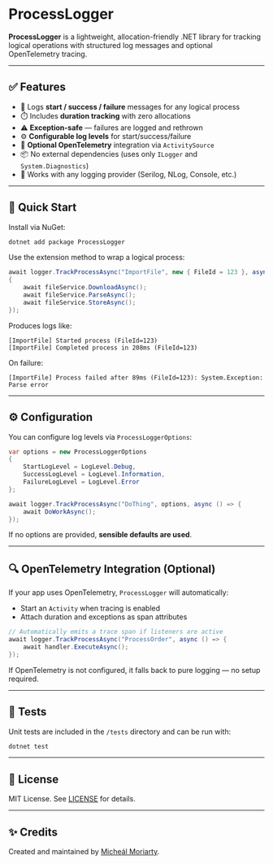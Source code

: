 # ProcessLogger

**ProcessLogger** is a lightweight, allocation-friendly .NET library for tracking logical operations with structured log messages and optional OpenTelemetry tracing.

---

## ✅ Features

- 🔁 Logs **start / success / failure** messages for any logical process
- ⏱️ Includes **duration tracking** with zero allocations
- ⚠️ **Exception-safe** — failures are logged and rethrown
- ⚙️ **Configurable log levels** for start/success/failure
- 📡 **Optional OpenTelemetry** integration via `ActivitySource`
- 📦 No external dependencies (uses only `ILogger` and `System.Diagnostics`)
- 🧪 Works with any logging provider (Serilog, NLog, Console, etc.)

---

## 🚀 Quick Start

Install via NuGet:

```bash
dotnet add package ProcessLogger
```

Use the extension method to wrap a logical process:

```csharp
await logger.TrackProcessAsync("ImportFile", new { FileId = 123 }, async () =>
{
    await fileService.DownloadAsync();
    await fileService.ParseAsync();
    await fileService.StoreAsync();
});
```

Produces logs like:

```
[ImportFile] Started process (FileId=123)
[ImportFile] Completed process in 208ms (FileId=123)
```

On failure:

```
[ImportFile] Process failed after 89ms (FileId=123): System.Exception: Parse error
```

---

## ⚙️ Configuration

You can configure log levels via `ProcessLoggerOptions`:

```csharp
var options = new ProcessLoggerOptions
{
    StartLogLevel = LogLevel.Debug,
    SuccessLogLevel = LogLevel.Information,
    FailureLogLevel = LogLevel.Error
};

await logger.TrackProcessAsync("DoThing", options, async () => {
    await DoWorkAsync();
});
```

If no options are provided, **sensible defaults are used**.

---

## 🔍 OpenTelemetry Integration (Optional)

If your app uses OpenTelemetry, `ProcessLogger` will automatically:
- Start an `Activity` when tracing is enabled
- Attach duration and exceptions as span attributes

```csharp
// Automatically emits a trace span if listeners are active
await logger.TrackProcessAsync("ProcessOrder", async () => {
    await handler.ExecuteAsync();
});
```

If OpenTelemetry is not configured, it falls back to pure logging — no setup required.

---

## 🧪 Tests

Unit tests are included in the `/tests` directory and can be run with:

```bash
dotnet test
```

---

## 📄 License

MIT License. See [LICENSE](LICENSE) for details.

---

## ✨ Credits

Created and maintained by [Micheál Moriarty](https://github.com/moriam2).
